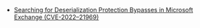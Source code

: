 - [Searching for Deserialization Protection Bypasses in Microsoft Exchange (CVE-2022–21969)](https://medium.com/@frycos/searching-for-deserialization-protection-bypasses-in-microsoft-exchange-cve-2022-21969-bfa38f63a62d)

